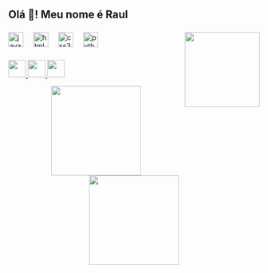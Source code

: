 <h2 align="left">Olá 👋! Meu nome é Raul</h2>

###

<img src="https://gifdb.com/images/high/coding-animated-laptop-flow-stream-ja04010rm5o68zfk.gif" align="right" height="150">

###

<div align="left">
  <img src="https://cdn.jsdelivr.net/gh/devicons/devicon/icons/javascript/javascript-original.svg" alt="javascript logo" height="30">
  <img width="12">
  <img src="https://cdn.jsdelivr.net/gh/devicons/devicon/icons/html5/html5-original.svg" alt="html5 logo" height="30">
  <img width="12">
  <img src="https://cdn.jsdelivr.net/gh/devicons/devicon/icons/css3/css3-original.svg" alt="css3 logo" height="30">
  <img width="12">
  <img src="https://cdn.jsdelivr.net/gh/devicons/devicon/icons/python/python-original.svg" alt="python logo" height="30">
  <img width="12">

###

<div align="left">
  <a href="https://www.instagram.com/raul.oliveirazx/" alt="instagram logo" target="_blank">
    <img src="https://img.shields.io/static/v1?message=Instagram&logo=instagram&label=&color=E4405F&logoColor=white&labelColor=&style=for-the-badge" height="35">
  </a>
  <a href="mailto:rauloliveiratech@gmail.com" alt="gmail logo">
    <img src="https://img.shields.io/static/v1?message=Gmail&logo=gmail&label=&color=D14836&logoColor=white&labelColor=&style=for-the-badge" height="35">
  </a>
  <a href="https://www.linkedin.com/in/rauloliveiratech/" alt="linkedin logo" target="_blank">
    <img src="https://img.shields.io/static/v1?message=LinkedIn&logo=linkedin&label=&color=0077B5&logoColor=white&labelColor=&style=for-the-badge" height="35">
  </a>
</div>

<p align="center">
 <a href="https://github.com/rauloliveiratech">
    <img src="https://github-readme-stats.vercel.app/api?username=rauloliveiratech&show_icons=true&theme=tokyonight" height="180em">
    <img src="https://github-readme-stats.vercel.app/api/top-langs/?username=rauloliveiratech&layout=compact&theme=tokyonight" height="180em">
 </a>
 
 <!-- ![Snake animation](https://github.com/rauloliveiratech/rauloliveiratech/blob/output/github-contribution-grid-snake.svg) -->
</p>

<!-- ###
# <div align="center">
#   <img src="https://github-read-medium-git-main.pahlevikun.vercel.app/latest?limit=4" alt="Layout with last medium posts">
# </div>

### -->
<br clear="both">

<!-- <img src="https://raw.githubusercontent.com/rauloliveiratech/rauloliveiratech/output/snake.svg" alt="Snake animation" /> -->

###
</div>